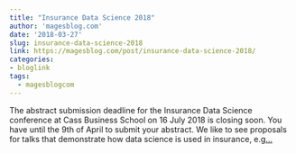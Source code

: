 ```yaml
---
title: "Insurance Data Science 2018"
author: 'magesblog.com'
date: '2018-03-27'
slug: insurance-data-science-2018
link: https://magesblog.com/post/insurance-data-science-2018/
categories:
- bloglink
tags:
  - magesblogcom
---
```


The abstract submission deadline for the Insurance Data Science conference at Cass Business School on 16 July 2018 is closing soon. You have until the 9th of April to submit your abstract. We like to see proposals for talks that demonstrate how data science is used in insurance, e.g[... <i class="fas fa-external-link-alt"></i>](https://magesblog.com/post/insurance-data-science-2018/)

